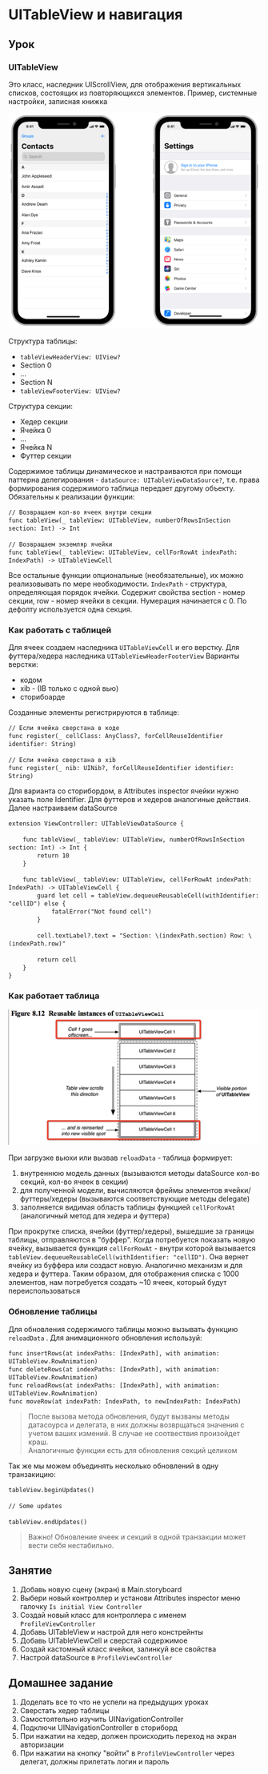 # UITableView и навигация

## Урок 

### UITableView

Это класс, наследник UIScrollView, для отображения вертикальных списков, состоящих из повторяющихся элементов. 
Пример, системные настройки, записная книжка

![tableview](Resources/tableview.png)

Структура таблицы:
*  `tableViewHeaderView: UIView?` 
* Section 0
* ...
* Section N
* `tableViewFooterView: UIView?`

Структура секции:
* Хедер секции
* Ячейка 0
* ...
* Ячейка N
* Футтер секции

Содержимое таблицы динамическое и настраиваются при помощи паттерна делегирования - `dataSource: UITableViewDataSource?`, т.е. права формирования содержимого таблица передает другому объекту.
Обязательны к реализации функции: 

````
// Возвращаем кол-во ячеек внутри секции
func tableView(_ tableView: UITableView, numberOfRowsInSection section: Int) -> Int

// Возвращаем экземляр ячейки
func tableView(_ tableView: UITableView, cellForRowAt indexPath: IndexPath) -> UITableViewCell
````
Все остальные функции опциональные (необязательные), их можно реализовывать по мере необходимости.
`IndexPath` - структура, определяющая порядок ячейки. Содержит свойства section - номер секции, row - номер ячейки в секции.  Нумерация начинается с 0. По дефолту используется одна секция.

### Как работать с таблицей

Для ячеек создаем наследника `UITableViewCell` и его верстку. Для футтера/хедера наследника `UITableViewHeaderFooterView`
Варианты верстки:
* кодом
* xib - (IB только с одной вью)
* сторибоарде

Созданные элементы регистрируются в таблице:

````
// Если ячейка сверстана в коде
func register(_ cellClass: AnyClass?, forCellReuseIdentifier identifier: String)

// Если ячейка сверстана в xib
func register(_ nib: UINib?, forCellReuseIdentifier identifier: String)
````

Для варианта со сторибордом, в Attributes inspector ячейки нужно указать поле Identifier. Для футтеров и хедеров аналогиные действия.
Далее настраиваем dataSource

````
extension ViewController: UITableViewDataSource {

    func tableView(_ tableView: UITableView, numberOfRowsInSection section: Int) -> Int {
        return 10
    }

    func tableView(_ tableView: UITableView, cellForRowAt indexPath: IndexPath) -> UITableViewCell {
        guard let cell = tableView.dequeueReusableCell(withIdentifier: "cellID") else {
            fatalError("Not found cell")
        }

        cell.textLabel?.text = "Section: \(indexPath.section) Row: \(indexPath.row)"

        return cell
    }
}
````

### Как работает таблица

![tableViewReuse](Resources/tableViewReuse.png)

При загрузке вьюхи или вызвав `reloadData` - таблица формирует:
1. внутреннюю модель данных (вызываются методы dataSource кол-во секций, кол-во ячеек в секции)
2. для полученной модели, вычисляются фреймы элементов ячейки/футтеры/хедеры (вызываются соответствующие методы delegate) 
3. заполняется видимая область таблицы функцией `cellForRowAt` (аналогичный метод для хедера и футтера)

При прокрутке списка, ячейки (футтер/хедеры), вышедшие за границы таблицы, отправляются в "буффер".
Когда потребуется показать новую ячейку, вызывается функция `cellForRowAt` - внутри которой вызывается `tableView.dequeueReusableCell(withIdentifier: "cellID")`. Она вернет ячейку из буффера или создаст новую.
Аналогично механизм и для хедера и футтера. 
Таким образом, для отображения списка с 1000 элементов, нам потребуется создать ~10 ячеек, который будут переиспользоваться

### Обновление таблицы

Для обновления содержимого таблицы можно вызывать функцию  `reloadData` . Для анимационного обновления используй:

````
func insertRows(at indexPaths: [IndexPath], with animation: UITableView.RowAnimation)
func deleteRows(at indexPaths: [IndexPath], with animation: UITableView.RowAnimation)
func reloadRows(at indexPaths: [IndexPath], with animation: UITableView.RowAnimation)
func moveRow(at indexPath: IndexPath, to newIndexPath: IndexPath)
````
> После вызова метода обновления,  будут вызваны методы датасоурса и делегата, в них должны возврщаться значения с учетом ваших измений. В случае не соотвествия произойдет краш.  
> Аналогичные функции есть для обновления секций целиком

Так же мы можем объединять несколько обновлений в одну транзакицию:

````
tableView.beginUpdates()

// Some updates

tableView.endUpdates()
````

> Важно! Обновление ячеек и секций в одной транзакции может вести себя нестабильно.

## Занятие

1. Добавь новую сцену (экран) в Main.storyboard
2. Выбери новый контроллер и установи Attributes inspector меню галочку `Is initial View Controller`
2. Создай новый класс для контроллера с именем `ProfileViewController`
3. Добавь UITableView и настрой для него констрейнты
4. Добавь UITableViewCell и сверстай содержимое
5. Создай кастомный класс ячейки, залинкуй все свойства
6. Настрой dataSource в `ProfileViewController`

## Домашнее задание 

1. Доделать все то что не успели на предыдущих уроках
2. Сверстать хедер таблицы
3. Самостоятельно изучить UINavigationController
4. Подключи UINavigationController в сториборд
5. При нажатии на хедер, должен происходить переход на экран авторизации
6. При нажатии на кнопку "войти" в  `ProfileViewController` через делегат, должны прилетать логин и пароль
